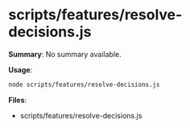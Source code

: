 # scripts/features/resolve-decisions.js

**Summary**: No summary available.

**Usage**:

```bash
node scripts/features/resolve-decisions.js
```

**Files**:
- scripts/features/resolve-decisions.js
